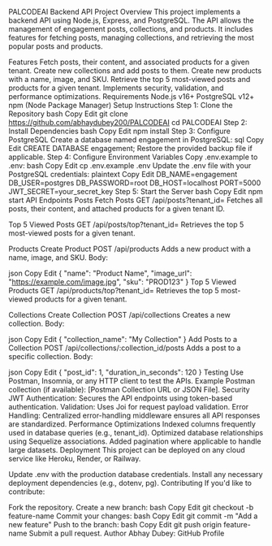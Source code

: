 PALCODEAI Backend API Project
Overview
This project implements a backend API using Node.js, Express, and PostgreSQL. The API allows the management of engagement posts, collections, and products. It includes features for fetching posts, managing collections, and retrieving the most popular posts and products.

Features
Fetch posts, their content, and associated products for a given tenant.
Create new collections and add posts to them.
Create new products with a name, image, and SKU.
Retrieve the top 5 most-viewed posts and products for a given tenant.
Implements security, validation, and performance optimizations.
Requirements
Node.js v16+
PostgreSQL v12+
npm (Node Package Manager)
Setup Instructions
Step 1: Clone the Repository
bash
Copy
Edit
git clone https://github.com/abhaydubey200/PALCODEAI
cd PALCODEAI
Step 2: Install Dependencies
bash
Copy
Edit
npm install
Step 3: Configure PostgreSQL
Create a database named engagement in PostgreSQL:
sql
Copy
Edit
CREATE DATABASE engagement;
Restore the provided backup file if applicable.
Step 4: Configure Environment Variables
Copy .env.example to .env:
bash
Copy
Edit
cp .env.example .env
Update the .env file with your PostgreSQL credentials:
plaintext
Copy
Edit
DB_NAME=engagement
DB_USER=postgres
DB_PASSWORD=root
DB_HOST=localhost
PORT=5000
JWT_SECRET=your_secret_key
Step 5: Start the Server
bash
Copy
Edit
npm start
API Endpoints
Posts
Fetch Posts
GET /api/posts?tenant_id=<id>
Fetches all posts, their content, and attached products for a given tenant ID.

Top 5 Viewed Posts
GET /api/posts/top?tenant_id=<id>
Retrieves the top 5 most-viewed posts for a given tenant.

Products
Create Product
POST /api/products
Adds a new product with a name, image, and SKU.
Body:

json
Copy
Edit
{
  "name": "Product Name",
  "image_url": "https://example.com/image.jpg",
  "sku": "PROD123"
}
Top 5 Viewed Products
GET /api/products/top?tenant_id=<id>
Retrieves the top 5 most-viewed products for a given tenant.

Collections
Create Collection
POST /api/collections
Creates a new collection.
Body:

json
Copy
Edit
{
  "collection_name": "My Collection"
}
Add Posts to a Collection
POST /api/collections/:collection_id/posts
Adds a post to a specific collection.
Body:

json
Copy
Edit
{
  "post_id": 1,
  "duration_in_seconds": 120
}
Testing
Use Postman, Insomnia, or any HTTP client to test the APIs.
Example Postman collection (if available): [Postman Collection URL or JSON File].
Security
JWT Authentication: Secures the API endpoints using token-based authentication.
Validation: Uses Joi for request payload validation.
Error Handling: Centralized error-handling middleware ensures all API responses are standardized.
Performance Optimizations
Indexed columns frequently used in database queries (e.g., tenant_id).
Optimized database relationships using Sequelize associations.
Added pagination where applicable to handle large datasets.
Deployment
This project can be deployed on any cloud service like Heroku, Render, or Railway.

Update .env with the production database credentials.
Install any necessary deployment dependencies (e.g., dotenv, pg).
Contributing
If you'd like to contribute:

Fork the repository.
Create a new branch:
bash
Copy
Edit
git checkout -b feature-name
Commit your changes:
bash
Copy
Edit
git commit -m "Add a new feature"
Push to the branch:
bash
Copy
Edit
git push origin feature-name
Submit a pull request.
Author
Abhay Dubey: GitHub Profile
